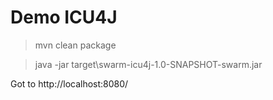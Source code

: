 
# Demo ICU4J 

> mvn clean package

> java -jar target\swarm-icu4j-1.0-SNAPSHOT-swarm.jar

Got to http://localhost:8080/